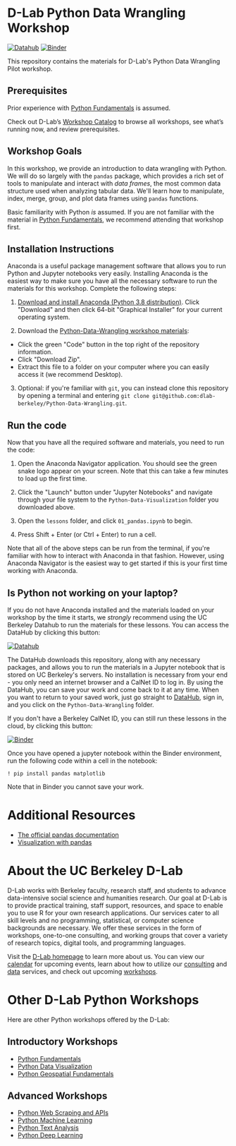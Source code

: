 # D-Lab Python Data Wrangling Workshop

[![Datahub](https://img.shields.io/badge/launch-datahub-blue)](https://datahub.berkeley.edu/hub/user-redirect/git-pull?repo=https%3A%2F%2Fgithub.com%2Fdlab-berkeley%2FPython-Data-Wrangling-Pilot&urlpath=tree%2FPython-Data-Wrangling-Pilot%2F&branch=main)
[![Binder](http://mybinder.org/badge.svg)](https://mybinder.org/v2/gh/dlab-berkeley/Python-Data-Wrangling-Pilot/HEAD)

This repository contains the materials for D-Lab's Python Data Wrangling Pilot workshop. 

## Prerequisites
Prior experience with [Python Fundamentals](https://github.com/dlab-berkeley/python-fundamentals) is assumed.

Check out D-Lab’s [Workshop Catalog](https://dlab-berkeley.github.io/dlab-workshops/) to browse all workshops, see what’s running now, and review prerequisites.

## Workshop Goals

In this workshop, we provide an introduction to data wrangling with Python. We will do so largely with the `pandas` package, which provides a rich set of tools to manipulate and interact with *data frames*, the most common data structure used when analyzing tabular data. We'll learn how to manipulate, index, merge, group, and plot data frames using `pandas` functions.

Basic familiarity with Python *is* assumed. If you are not familiar with the material in [Python Fundamentals](https://github.com/dlab-berkeley/python-fundamentals), we recommend attending that workshop first.

## Installation Instructions

Anaconda is a useful package management software that allows you to run Python and Jupyter notebooks very easily. Installing Anaconda is the easiest way to make sure you have all the necessary software to run the materials for this workshop. Complete the following steps:

1. [Download and install Anaconda (Python 3.8 distribution)](https://www.anaconda.com/products/individual). Click "Download" and then click 64-bit "Graphical Installer" for your current operating system.

2. Download the [Python-Data-Wrangling workshop materials](https://github.com/dlab-berkeley/Python-Data-Wrangling-Pilot):

* Click the green "Code" button in the top right of the repository information.
* Click "Download Zip".
* Extract this file to a folder on your computer where you can easily access it (we recommend Desktop).

3. Optional: if you're familiar with `git`, you can instead clone this repository by opening a terminal and entering `git clone git@github.com:dlab-berkeley/Python-Data-Wrangling.git`.

## Run the code

Now that you have all the required software and materials, you need to run the code:

1. Open the Anaconda Navigator application. You should see the green snake logo appear on your screen. Note that this can take a few minutes to load up the first time. 

2. Click the "Launch" button under "Jupyter Notebooks" and navigate through your file system to the `Python-Data-Visualization` folder you downloaded above.

3. Open the `lessons` folder, and click `01_pandas.ipynb` to begin.

4. Press Shift + Enter (or Ctrl + Enter) to run a cell.

Note that all of the above steps can be run from the terminal, if you're familiar with how to interact with Anaconda in that fashion. However, using Anaconda Navigator is the easiest way to get started if this is your first time working with Anaconda.

## Is Python not working on your laptop? 

If you do not have Anaconda installed and the materials loaded on your workshop by the time it starts, we *strongly* recommend using the UC Berkeley Datahub to run the materials for these lessons. You can access the DataHub by clicking this button: 

[![Datahub](https://img.shields.io/badge/launch-datahub-blue)](https://datahub.berkeley.edu/hub/user-redirect/git-pull?repo=https%3A%2F%2Fgithub.com%2Fdlab-berkeley%2FPython-Data-Wrangling-Pilot&urlpath=tree%2FPython-Data-Wrangling-Pilot%2F&branch=main)

The DataHub downloads this repository, along with any necessary packages, and allows you to run the materials in a Jupyter notebook that is stored on UC Berkeley's servers. No installation is necessary from your end - you only need an internet browser and a CalNet ID to log in. By using the DataHub, you can save your work and come back to it at any time. When you want to return to your saved work, just go straight to [DataHub](https://datahub.berkeley.edu), sign in, and you click on the `Python-Data-Wrangling` folder.

If you don't have a Berkeley CalNet ID, you can still run these lessons in the cloud, by clicking this button:

[![Binder](http://mybinder.org/badge.svg)](https://mybinder.org/v2/gh/dlab-berkeley/Python-Data-Wrangling-Pilot/HEAD)

Once you have opened a jupyter notebook within the Binder environment, run the following code within a cell in the notebook:  
```
! pip install pandas matplotlib
```
Note that in Binder you cannot save your work.

# Additional Resources

* [The official pandas documentation](http://pandas.pydata.org/pandas-docs/stable/)
* [Visualization with pandas](https://pandas.pydata.org/pandas-docs/stable/user_guide/visualization.html)

# About the UC Berkeley D-Lab

D-Lab works with Berkeley faculty, research staff, and students to advance data-intensive social science and humanities research. Our goal at D-Lab is to provide practical training, staff support, resources, and space to enable you to use R for your own research applications. Our services cater to all skill levels and no programming, statistical, or computer science backgrounds are necessary. We offer these services in the form of workshops, one-to-one consulting, and working groups that cover a variety of research topics, digital tools, and programming languages.  

Visit the [D-Lab homepage](https://dlab.berkeley.edu/) to learn more about us. You can view our [calendar](https://dlab.berkeley.edu/events/calendar) for upcoming events, learn about how to utilize our [consulting](https://dlab.berkeley.edu/consulting) and [data](https://dlab.berkeley.edu/data) services, and check out upcoming [workshops](https://dlab.berkeley.edu/events/workshops).

# Other D-Lab Python Workshops

Here are other Python workshops offered by the D-Lab:

## Introductory Workshops

* [Python Fundamentals](https://github.com/dlab-berkeley/Python-Fundamentals)
* [Python Data Visualization](https://github.com/dlab-berkeley/Python-Data-Visualization)
* [Python Geospatial Fundamentals](https://github.com/dlab-berkeley/Geospatial-Data-and-Mapping-in-Python)

## Advanced Workshops

* [Python Web Scraping and APIs](https://github.com/dlab-berkeley/Python-Web-Scraping)
* [Python Machine Learning](https://github.com/dlab-berkeley/Python-Machine-Learning)
* [Python Text Analysis](https://github.com/dlab-berkeley/Python-Text-Analysis)
* [Python Deep Learning](https://github.com/dlab-berkeley/Python-Deep-Learning)
